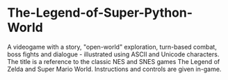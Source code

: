 # The-Legend-of-Super-Python-World
A videogame with a story, "open-world" exploration, turn-based combat, boss fights and  dialogue - illustrated using ASCII and Unicode characters. The title is a reference to the classic NES and SNES games The Legend of Zelda and Super Mario World.
Instructions and controls are given in-game.
